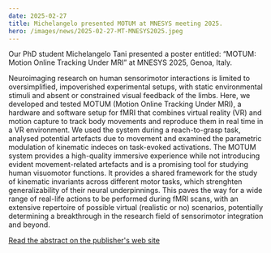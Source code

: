 ```yaml
---
date: 2025-02-27
title: Michelangelo presented MOTUM at MNESYS meeting 2025.
hero: /images/news/2025-02-27-MT-MNESYS2025.jpeg
---
```


Our PhD student Michelangelo Tani presented a poster entitled: “MOTUM: Motion Online Tracking Under MRI” at MNESYS 2025, Genoa, Italy.

Neuroimaging research on human sensorimotor interactions is limited to oversimplified, impoverished experimental setups, with static environmental stimuli and absent or constrained visual feedback of the limbs. Here, we developed and tested MOTUM (Motion Online Tracking Under MRI), a hardware and software setup for fMRI that combines virtual reality (VR) and motion capture to track body movements and reproduce them in real time in a VR environment. We used the system during a reach-to-grasp task, analysed potential artefacts due to movement and examined the parametric modulation of kinematic indeces on task-evoked activations. The MOTUM system provides a high-quality immersive experience while not introducing evident movement-related artefacts and is a promising tool for studying human visuomotor functions. It provides a shared framework for the study of kinematic invariants across different motor tasks, which strenghten generalizability of their neural underpinnings. This paves the way for a wide range of real-life actions to be performed during fMRI scans, with an extensive repertoire of possible virtual (realistic or no) scenarios, potentially determining a breakthrough in the research field of sensorimotor integration and beyond.

[Read the abstract on the publisher's web site](https://iris.uniroma1.it/handle/11573/1735670?mode=complete)
